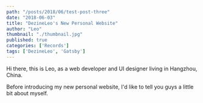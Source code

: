 ```yaml
---
path: "/posts/2018/06/test-post-three"
date: "2018-06-03"
title: "DezineLeo's New Personal Website"
author: "Leo"
thumbnail: "./thumbnail.jpg"
published: true
categories: ['Records']
tags: ['DezineLeo', 'Gatsby']
---
```


Hi there, this is Leo, as a web developer and UI designer living in Hangzhou, China.

Before introducing my new personal website, I'd like to tell you guys a little bit about myself.
